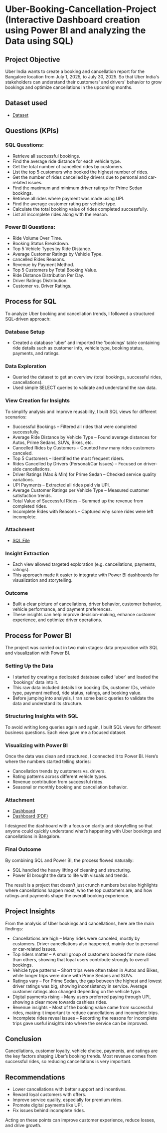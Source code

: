 # Uber-Booking-Cancellation-Project (Interactive Dashboard creation using Power BI and analyzing the Data using SQL)
## Project Objective
Uber India wants to create a booking and cancellation report for the Bangalore location from July 1, 2025, to July 30, 2025. So that Uber India's stakeholders can understand their customers' and drivers' behavior to grow bookings and optimize cancellations in the upcoming months.

## Dataset used
- <a href="https://github.com/PritamSaha234/Uber-Booking-Cancellation-Project/blob/main/Bookings.csv">Dataset</a>

## Questions (KPIs)
### SQL Questions:
- Retrieve all successful bookings.
- Find the average ride distance for each vehicle type.
- Get the total number of cancelled rides by customers.
- List the top 5 customers who booked the highest number of rides.
- Get the number of rides cancelled by drivers due to personal and car-related issues.
- Find the maximum and minimum driver ratings for Prime Sedan bookings.
- Retrieve all rides where payment was made using UPI.
- Find the average customer rating per vehicle type.
- Calculate the total booking value of rides completed successfully.
- List all incomplete rides along with the reason.
### Power BI Questions:
- Ride Volume Over Time.
- Booking Status Breakdown.
- Top 5 Vehicle Types by Ride Distance.
- Average Customer Ratings by Vehicle Type.
- cancelled Rides Reasons.
- Revenue by Payment Method.
- Top 5 Customers by Total Booking Value.
- Ride Distance Distribution Per Day.
- Driver Ratings Distribution.
- Customer vs. Driver Ratings.

## Process for SQL
To analyze Uber booking and cancellation trends, I followed a structured SQL-driven approach:

### Database Setup
- Created a database 'uber' and imported the 'bookings' table containing ride details such as customer info, vehicle type, booking status, payments, and ratings.

### Data Exploration
- Queried the dataset to get an overview (total bookings, successful rides, cancellations).
- Used simple SELECT queries to validate and understand the raw data.

### View Creation for Insights
To simplify analysis and improve reusability, I built SQL views for different scenarios:
- Successful Bookings – Filtered all rides that were completed successfully.
- Average Ride Distance by Vehicle Type – Found average distances for Autos, Prime Sedans, SUVs, Bikes, etc.
- Cancelled Rides by Customers – Counted how many rides customers canceled.
- Top 5 Customers – Identified the most frequent riders.
- Rides Cancelled by Drivers (Personal/Car Issues) – Focused on driver-side cancellations.
- Driver Ratings (Max & Min) for Prime Sedan – Checked service quality variations.
- UPI Payments – Extracted all rides paid via UPI.
- Average Customer Ratings per Vehicle Type – Measured customer satisfaction trends.
- Total Value of Successful Rides – Summed up the revenue from completed rides.
- Incomplete Rides with Reasons – Captured why some rides were left incomplete.

### Attachment
- <a href="https://github.com/PritamSaha234/Uber-Booking-Cancellation-Project/blob/main/uberBooking.sql">SQL File</a>

### Insight Extraction
- Each view allowed targeted exploration (e.g. cancellations, payments, ratings).
- This approach made it easier to integrate with Power BI dashboards for visualization and storytelling.

### Outcome
- Built a clear picture of cancellations, driver behavior, customer behavior, vehicle performance, and payment preferences.
- These insights can help improve decision-making, enhance customer experience, and optimize driver operations.

## Process for Power BI
The project was carried out in two main stages: data preparation with SQL and visualization with Power BI.

### Setting Up the Data
- I started by creating a dedicated database called 'uber' and loaded the 'bookings' data into it.
- This raw data included details like booking IDs, customer IDs, vehicle type, payment method, ride status, ratings, and booking value.
- Before jumping into analysis, I ran some basic queries to validate the data and understand its structure.

### Structuring Insights with SQL
To avoid writing long queries again and again, I built SQL views for different business questions. Each view gave me a focused dataset.

### Visualizing with Power BI
Once the data was clean and structured, I connected it to Power BI. Here’s where the numbers started telling stories:
- Cancellation trends by customers vs. drivers.
- Rating patterns across different vehicle types.
- Revenue contribution from successful rides.
- Seasonal or monthly booking and cancellation behavior.

### Attachment
- <a href="https://github.com/PritamSaha234/Uber-Booking-Cancellation-Project/blob/main/uberBooking.pbix">Dashboard</a>
- <a href="https://github.com/PritamSaha234/Uber-Booking-Cancellation-Project/blob/main/uberBooking.pdf">Dashboard (PDF)</a>

I designed the dashboard with a focus on clarity and storytelling so that anyone could quickly understand what’s happening with Uber bookings and cancellations in Bangalore.

### Final Outcome
By combining SQL and Power BI, the process flowed naturally:
- SQL handled the heavy lifting of cleaning and structuring.
- Power BI brought the data to life with visuals and trends.

The result is a project that doesn’t just crunch numbers but also highlights where cancellations happen most, who the top customers are, and how ratings and payments shape the overall booking experience.

## Project Insights
From the analysis of Uber bookings and cancellations, here are the main findings:

- Cancellations are high – Many rides were canceled, mostly by customers. Driver cancellations also happened, mainly due to personal or car-related issues.
- Top riders matter – A small group of customers booked far more rides than others, showing that loyal users contribute strongly to overall bookings.
- Vehicle type patterns – Short trips were often taken in Autos and Bikes, while longer trips were done with Prime Sedans and SUVs.
- Ratings vary – For Prime Sedan, the gap between the highest and lowest driver ratings was big, showing inconsistency in service. Average customer ratings also changed depending on the vehicle type.
- Digital payments rising – Many users preferred paying through UPI, showing a clear move towards cashless rides.
- Revenue insights – Most of the booking value came from successful rides, making it important to reduce cancellations and incomplete trips.
- Incomplete rides reveal issues – Recording the reasons for incomplete trips gave useful insights into where the service can be improved.

## Conclusion
Cancellations, customer loyalty, vehicle choice, payments, and ratings are the key factors shaping Uber’s booking trends. Most revenue comes from successful rides, so reducing cancellations is very important.

## Recommendations
- Lower cancellations with better support and incentives.
- Reward loyal customers with offers.
- Improve service quality, especially for premium rides.
- Promote digital payments like UPI.
- Fix issues behind incomplete rides.

Acting on these points can improve customer experience, reduce losses, and drive growth.
